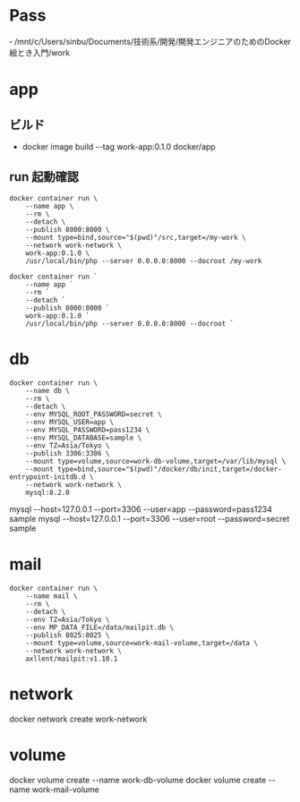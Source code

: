 # Pass
‐ /mnt/c/Users/sinbu/Documents/技術系/開発/開発エンジニアのためのDocker絵とき入門/work

# app
## ビルド
- docker image build --tag work-app:0.1.0 docker/app

## run 起動確認
```
docker container run \
    --name app \
    --rm \
    --detach \
    --publish 8000:8000 \
    --mount type=bind,source="$(pwd)"/src,target=/my-work \
    --network work-network \
    work-app:0.1.0 \
    /usr/local/bin/php --server 0.0.0.0:8000 --docroot /my-work
```

```
docker container run `
    --name app `
    --rm `
    --detach `
    --publish 8000:8000 `
    work-app:0.1.0 `
    /usr/local/bin/php --server 0.0.0.0:8000 --docroot `
```

# db
```
docker container run \
    --name db \
    --rm \
    --detach \
    --env MYSQL_ROOT_PASSWORD=secret \
    --env MYSQL_USER=app \
    --env MYSQL_PASSWORD=pass1234 \
    --env MYSQL_DATABASE=sample \
    --env TZ=Asia/Tokyo \
    --publish 3306:3306 \
    --mount type=volume,source=work-db-volume,target=/var/lib/mysql \
    --mount type=bind,source="$(pwd)"/docker/db/init,target=/docker-entrypoint-initdb.d \
    --network work-network \
    mysql:8.2.0
```

mysql --host=127.0.0.1 --port=3306 --user=app --password=pass1234 sample
mysql --host=127.0.0.1 --port=3306 --user=root --password=secret sample

# mail
```
docker container run \
    --name mail \
    --rm \
    --detach \
    --env TZ=Asia/Tokyo \
    --env MP_DATA_FILE=/data/mailpit.db \
    --publish 8025:8025 \
    --mount type=volume,source=work-mail-volume,target=/data \
    --network work-network \
    axllent/mailpit:v1.10.1
```

# network
docker network create work-network

# volume
docker volume create --name work-db-volume
docker volume create --name work-mail-volume